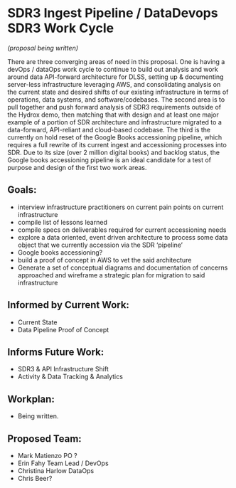 # SDR3 Ingest Pipeline / DataDevops SDR3 Work Cycle

*(proposal being written)*

There are three converging areas of need in this proposal. One is having a devOps / dataOps work cycle to continue to build out analysis and work around data API-forward architecture for DLSS, setting up & documenting server-less infrastructure leveraging AWS, and consolidating analysis on the current state and desired shifts of our existing infrastructure in terms of operations, data systems, and software/codebases. The second area is to pull together and push forward analysis of SDR3 requirements outside of the Hydrox demo, then matching that with design and at least one major example of a portion of SDR architecture and infrastructure migrated to a data-forward, API-reliant and cloud-based codebase. The third is the currently on hold reset of the Google Books accessioning pipeline, which requires a full rewrite of its current ingest and accessioning processes into SDR. Due to its size (over 2 million digital books) and backlog status, the Google books accessioning pipeline is an ideal candidate for a test of purpose and design of the first two work areas.

## Goals:

- interview infrastructure practitioners on current pain points on current infrastructure
- compile list of lessons learned
- compile specs on deliverables required for current accessioning needs
- explore a data oriented, event driven architecture to process some data object that we currently accession via the SDR ‘pipeline’
- Google books accessioning?
- build a proof of concept in AWS to vet the said architecture
- Generate a set of conceptual diagrams and documentation of concerns approached and wireframe a strategic plan for migration to said infrastructure

## Informed by Current Work:

- Current State
- Data Pipeline Proof of Concept

## Informs Future Work:

- SDR3 & API Infrastructure Shift
- Activity & Data Tracking & Analytics

## Workplan:

- Being written.

## Proposed Team:

- Mark Matienzo PO ?
- Erin Fahy Team Lead / DevOps
- Christina Harlow DataOps
- Chris Beer?
